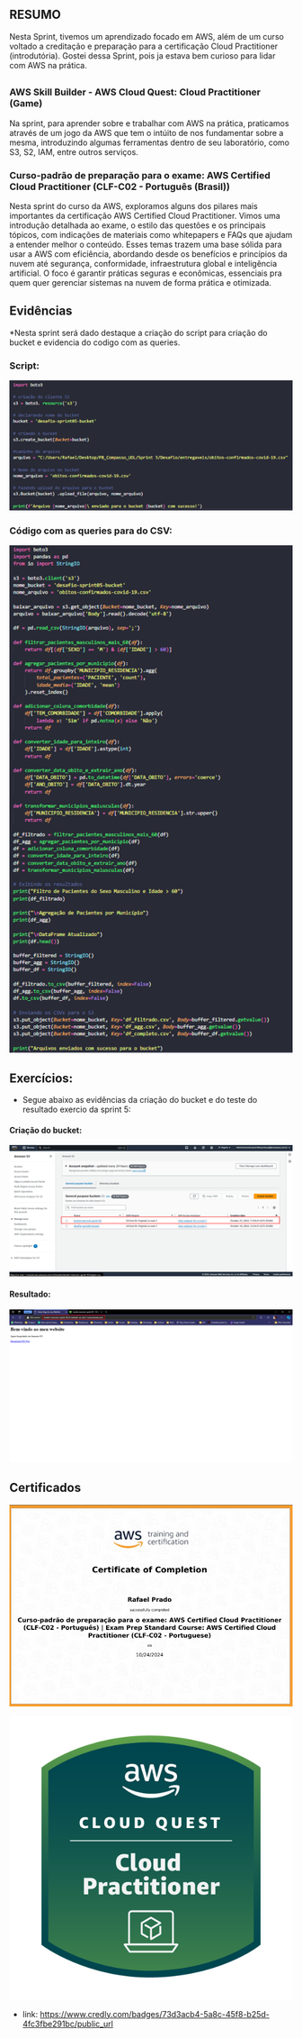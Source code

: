 ## RESUMO

Nesta Sprint, tivemos um aprendizado focado em AWS, além de um curso voltado a creditação e preparação para a certificação Cloud Practitioner (introdutória). Gostei dessa Sprint, pois ja estava bem curioso para lidar com AWS na prática.

##

### AWS Skill Builder - AWS Cloud Quest: Cloud Practitioner (Game)

Na sprint, para aprender sobre e trabalhar com AWS na prática, praticamos através de um jogo da AWS que tem o intúito de nos fundamentar sobre a mesma, introduzindo algumas ferramentas dentro de seu laboratório, como S3, S2, IAM, entre outros serviços.

### Curso-padrão de preparação para o exame: AWS Certified Cloud Practitioner (CLF-C02 - Português (Brasil))

Nesta sprint do curso da AWS, exploramos alguns dos pilares mais importantes da certificação AWS Certified Cloud Practitioner. Vimos uma introdução detalhada ao exame, o estilo das questões e os principais tópicos,
com indicações de materiais como whitepapers e FAQs que ajudam a entender melhor o conteúdo. Esses temas trazem uma base sólida para usar a AWS com eficiência, abordando desde os benefícios e princípios da nuvem até segurança, conformidade, infraestrutura global e inteligência artificial. O foco é garantir práticas seguras e econômicas, essenciais pra quem quer gerenciar sistemas na nuvem de forma prática e otimizada.

## Evidências

*Nesta sprint será dado destaque a criação do script para criação do bucket e evidencia do codigo com as queries.
### Script:

![03_codigo_upload_csvs](./../Sprint%205/evidencias/00_codigo_criacao_upload_bucket.png)

### Código com as queries para do CSV:

![03_codigo_upload_csvs](./../Sprint%205/evidencias/03_codigo_upload_csvs.png)

## Exercícios:

- Segue abaixo as evidências da criação do bucket e do teste do resultado exercio da sprint 5:

#### Criação do bucket:

![03_codigo_upload_csvs](./../Sprint%205/evidencias/Exercicio/bucket_exercicio_aws.png)

#### Resultado:

![03_codigo_upload_csvs](./../Sprint%205/evidencias/Exercicio/passo_8_resultado_endpoint.png)

## Certificados

![03_codigo_upload_csvs](./../Sprint%205/certificados/aws-cloud-quest-cloud-practitioner-certificate.png)

![03_codigo_upload_csvs](./../Sprint%205/certificados/aws-cloud-quest-cloud-practitioner.png)

- link: https://www.credly.com/badges/73d3acb4-5a8c-45f8-b25d-4fc3fbe291bc/public_url
